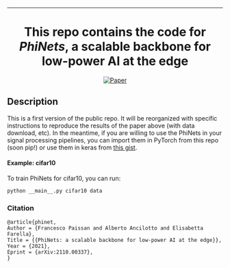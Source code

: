 ---

<div align="center">    
 
# This repo contains the code for _PhiNets_, a scalable backbone for low-power AI at the edge

[![Paper](http://img.shields.io/badge/paper-arxiv.1001.2234-B31B1B.svg)](https://arxiv.org/abs/2110.00337)

<!--  
Conference   
-->   
</div>
 
## Description   
This is a first version of the public repo. It will be reorganized with specific instructions to reproduce the results of the paper above (with data download, etc). In the meantime, if you are willing to use the PhiNets in your signal processing pipelines, you can import them in PyTorch from this repo (soon pip!) or use them in keras from [this gist](https://gist.github.com/fpaissan/9157baa162649fba917a211434ae904c).

#### Example: cifar10 
To train PhiNets for cifar10, you can run:

```
python __main__.py cifar10 data
```

### Citation
```
@article{phinet,
Author = {Francesco Paissan and Alberto Ancilotto and Elisabetta Farella},
Title = {{PhiNets: a scalable backbone for low-power AI at the edge}},
Year = {2021},
Eprint = {arXiv:2110.00337},
}
```
